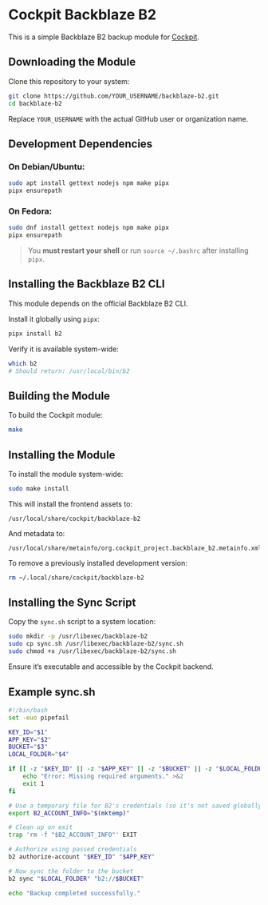 # Cockpit Backblaze B2

This is a simple Backblaze B2 backup module for [Cockpit](https://cockpit-project.org).

## Downloading the Module

Clone this repository to your system:

```sh
git clone https://github.com/YOUR_USERNAME/backblaze-b2.git
cd backblaze-b2
```

Replace `YOUR_USERNAME` with the actual GitHub user or organization name.

## Development Dependencies

### On Debian/Ubuntu:

```sh
sudo apt install gettext nodejs npm make pipx
pipx ensurepath
```

### On Fedora:

```sh
sudo dnf install gettext nodejs npm make pipx
pipx ensurepath
```

> You **must restart your shell** or run `source ~/.bashrc` after installing `pipx`.

## Installing the Backblaze B2 CLI

This module depends on the official Backblaze B2 CLI.

Install it globally using `pipx`:

```sh
pipx install b2
```

Verify it is available system-wide:

```sh
which b2
# Should return: /usr/local/bin/b2
```

## Building the Module

To build the Cockpit module:

```sh
make
```

## Installing the Module

To install the module system-wide:

```sh
sudo make install
```

This will install the frontend assets to:

```
/usr/local/share/cockpit/backblaze-b2
```

And metadata to:

```
/usr/local/share/metainfo/org.cockpit_project.backblaze_b2.metainfo.xml
```

To remove a previously installed development version:

```sh
rm ~/.local/share/cockpit/backblaze-b2
```

## Installing the Sync Script

Copy the `sync.sh` script to a system location:

```sh
sudo mkdir -p /usr/libexec/backblaze-b2
sudo cp sync.sh /usr/libexec/backblaze-b2/sync.sh
sudo chmod +x /usr/libexec/backblaze-b2/sync.sh
```

Ensure it’s executable and accessible by the Cockpit backend.

## Example sync.sh

```bash
#!/bin/bash
set -euo pipefail

KEY_ID="$1"
APP_KEY="$2"
BUCKET="$3"
LOCAL_FOLDER="$4"

if [[ -z "$KEY_ID" || -z "$APP_KEY" || -z "$BUCKET" || -z "$LOCAL_FOLDER" ]]; then
    echo "Error: Missing required arguments." >&2
    exit 1
fi

# Use a temporary file for B2's credentials (so it's not saved globally)
export B2_ACCOUNT_INFO="$(mktemp)"

# Clean up on exit
trap 'rm -f "$B2_ACCOUNT_INFO"' EXIT

# Authorize using passed credentials
b2 authorize-account "$KEY_ID" "$APP_KEY"

# Now sync the folder to the bucket
b2 sync "$LOCAL_FOLDER" "b2://$BUCKET"

echo "Backup completed successfully."
```